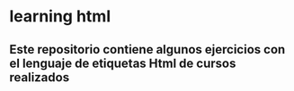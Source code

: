 # learning html
## Este repositorio contiene algunos ejercicios con el lenguaje de etiquetas Html de cursos realizados
